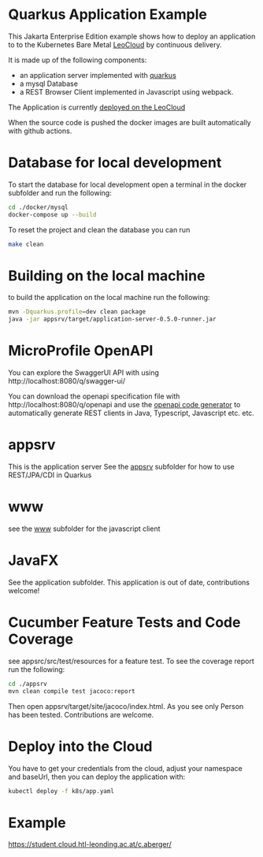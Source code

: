 # Quarkus Application Example

This Jakarta Enterprise Edition example shows how to deploy
an application to to the Kubernetes Bare Metal [LeoCloud](https://cloud.htl-leonding.ac.at) by
continuous delivery.

It is made up of the following components:
- an application server implemented with [quarkus](https://quarkus.io)
- a mysql Database 
- a REST Browser Client implemented in Javascript using webpack. 

The Application is currently [deployed on the LeoCloud](https://student.cloud.htl-leonding.ac.at/c.aberger/)

When the source code is pushed the docker images are built automatically with 
github actions.

Database for local development
===

To start the database for local development open a terminal in the docker subfolder and run the following: 
```bash
cd ./docker/mysql
docker-compose up --build
```

To reset the project and clean the database you can run
```bash
make clean
```

Building on the local machine
===
to build the application on the local machine run the following:
```bash
mvn -Dquarkus.profile=dev clean package
java -jar appsrv/target/application-server-0.5.0-runner.jar
```

MicroProfile OpenAPI
===
 You can explore the SwaggerUI API with using
 http://localhost:8080/q/swagger-ui/

 You can download the openapi specification file with  http://localhost:8080/q/openapi and use the [openapi code generator](https://openapi-generator.tech/) to automatically generate 
 REST clients in Java, Typescript, Javascript etc. etc.

appsrv
===
This is the application server
See the [appsrv](./appsrv/README.md) subfolder for how to use REST/JPA/CDI in Quarkus

www
===
see the [www](./www/readme.md) subfolder for the javascript client

JavaFX
===
See the application subfolder. This application is out of date, contributions welcome!

Cucumber Feature Tests and Code Coverage
===
see appsrc/src/test/resources for a feature test. To see the coverage report run the following:
~~~bash
cd ./appsrv
mvn clean compile test jacoco:report
~~~

Then open appsrv/target/site/jacoco/index.html.
As you see only Person has been tested. Contributions are welcome.

Deploy into the Cloud
===
You have to get your credentials from the cloud, adjust your namespace
and baseUrl, then you can deploy the application with:

```bash
kubectl deploy -f k8s/app.yaml
```

Example
===
https://student.cloud.htl-leonding.ac.at/c.aberger/
